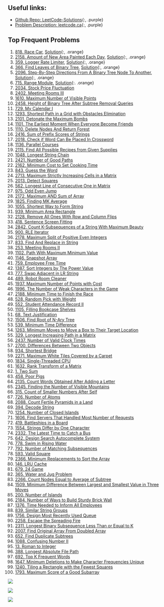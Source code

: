 <style>
a.orange {
    color: orange;
}
a.purple {
    color: magenta;
}
</style>


## Useful links:

- [Github Repo: LeetCode-Solutions](https://github.com/kamyu104/LeetCode-Solutions/tree/master){:, .purple}
- [Problem Description: leetcode.ca](https://leetcode.ca/search/){:, .purple}


## Top Frequent Problems
1. [818. Race Car](https://leetcode.com/problems/race-car/), [Solution](./818.%20Race%20Car.py){:, .orange}
2. [2158. Amount of New Area Painted Each Day](https://leetcode.ca/), [Solution](./2158.%20Amount%20of%20New%20Area%20Painted%20Each%20Day.py2021-10-27-2158-Amount-of-New-Area-Painted-Each-Day/){:, .orange}
3. [359. Logger Rate Limiter](https://leetcode.com/discuss/interview-question/340230/google-onsite-implement-logger/), [Solution](./359.%20Logger%20Rate%20Limiter.py){:, .orange}
4. [366. Find Leaves of Binary Tree](https://leetcode.com/problems/find-leaves-of-binary-tree/), [Solution](./366.%20Find%20Leaves%20of%20Binary%20Tree.py){:, .orange}
5. [2096. Step-By-Step Directions From A Binary Tree Node To Another](https://leetcode.com/problems/step-by-step-directions-from-a-binary-tree-node-to-another/), [Solution](./2096.%20Step-By-Step%20Directions%20From%20A%20Binary%20Tree%20Node%20To%20Another.py){:, .orange}
6. [715. Range Module](https://leetcode.com/problems/range-module/), [Solution](./715.%20Range%20Module.py){:. .orange}
7. [2034. Stock Price Fluctuation](https://leetcode.com/problems/stock-price-fluctuation/)
8. [2402. Meeting Rooms III](https://leetcode.com/problems/meeting-rooms-iii/)
9. [1610. Maximum Number of Visible Points](https://leetcode.com/problems/maximum-number-of-visible-points/)
10. [2458. Height of Binary Tree After Subtree Removal Queries](https://leetcode.com/problems/height-of-binary-tree-after-subtree-removal-queries/)
11. [729. My Calendar I](https://leetcode.com/problems/my-calendar-i/)
12. [1293. Shortest Path in a Grid with Obstacles Elimination](https://leetcode.com/problems/shortest-path-in-a-grid-with-obstacles-elimination/)
13. [2101. Detonate the Maximum Bombs](https://leetcode.com/problems/detonate-the-maximum-bombs/)
14. [1101. The Earliest Moment When Everyone Become Friends](https://leetcode.com/problems/the-earliest-moment-when-everyone-become-friends/)
15. [1110. Delete Nodes And Return Forest](https://leetcode.com/problems/delete-nodes-and-return-forest/)
16. [2416. Sum of Prefix Scores of Strings](https://leetcode.com/problems/sum-of-prefix-scores-of-strings/)
17. [2018. Check if Word Can Be Placed In Crossword](https://leetcode.com/problems/check-if-word-can-be-placed-in-crossword/)
18. [1136. Parallel Courses](https://leetcode.com/problems/parallel-courses/)
19. [2115. Find All Possible Recipes from Given Supplies](https://leetcode.com/problems/find-all-possible-recipes-from-given-supplies/)
20. [1048. Longest String Chain](https://leetcode.com/problems/longest-string-chain/)
21. [2421. Number of Good Paths](https://leetcode.com/problems/number-of-good-paths/)
22. [2162. Minimum Cost to Set Cooking Time](https://leetcode.com/problems/minimum-cost-to-set-cooking-time/)
23. [843. Guess the Word](https://leetcode.com/problems/guess-the-word/)
24. [2713. Maximum Strictly Increasing Cells in a Matrix](https://leetcode.com/problems/maximum-strictly-increasing-cells-in-a-matrix/)
25. [2013. Detect Squares](https://leetcode.com/problems/detect-squares/)
26. [562. Longest Line of Consecutive One in Matrix](https://leetcode.com/problems/longest-line-of-consecutive-one-in-matrix/)
27. [975. Odd Even Jump](https://leetcode.com/problems/odd-even-jump/)
28. [2172. Maximum AND Sum of Array](https://leetcode.com/problems/maximum-and-sum-of-array/)
29. [1825. Finding MK Average](https://leetcode.com/problems/finding-mk-average/)
30. [1055. Shortest Way to Form String](https://leetcode.com/problems/shortest-way-to-form-string/)
31. [939. Minimum Area Rectangle](https://leetcode.com/problems/minimum-area-rectangle/)
32. [2128. Remove All Ones With Row and Column Flips](https://leetcode.com/problems/remove-all-ones-with-row-and-column-flips/)
33. [418. Sentence Screen Fitting](https://leetcode.com/problems/sentence-screen-fitting/)
34. [2842. Count K-Subsequences of a String With Maximum Beauty](https://leetcode.com/problems/count-k-subsequences-of-a-string-with-maximum-beauty/)
35. [900. RLE Iterator](https://leetcode.com/problems/rle-iterator/)
36. [2178. Maximum Split of Positive Even Integers](https://leetcode.com/problems/maximum-split-of-positive-even-integers/)
37. [833. Find And Replace in String](https://leetcode.com/problems/find-and-replace-in-string/)
38. [253. Meeting Rooms II](https://leetcode.com/problems/meeting-rooms-ii/)
39. [1102. Path With Maximum Minimum Value](https://leetcode.com/problems/path-with-maximum-minimum-value/)
40. [1146. Snapshot Array](https://leetcode.com/problems/snapshot-array/)
41. [759. Employee Free Time](https://leetcode.com/problems/employee-free-time/)
42. [1387. Sort Integers by The Power Value](https://leetcode.com/problems/sort-integers-by-the-power-value/)
43. [777. Swap Adjacent in LR String](https://leetcode.com/problems/swap-adjacent-in-lr-string/)
44. [489. Robot Room Cleaner](https://leetcode.com/problems/robot-room-cleaner/)
45. [1937. Maximum Number of Points with Cost](https://leetcode.com/problems/maximum-number-of-points-with-cost/)
46. [1996. The Number of Weak Characters in the Game](https://leetcode.com/problems/the-number-of-weak-characters-in-the-game/)
47. [2188. Minimum Time to Finish the Race](https://leetcode.com/problems/minimum-time-to-finish-the-race/)
48. [528. Random Pick with Weight](https://leetcode.com/problems/random-pick-with-weight/)
49. [552. Student Attendance Record II](https://leetcode.com/problems/student-attendance-record-ii/)
50. [1105. Filling Bookcase Shelves](https://leetcode.com/problems/filling-bookcase-shelves/)
51. [68. Text Justification](https://leetcode.com/problems/text-justification/)
52. [1506. Find Root of N-Ary Tree](https://leetcode.com/problems/find-root-of-n-ary-tree/)
53. [539. Minimum Time Difference](https://leetcode.com/problems/minimum-time-difference/)
54. [1263. Minimum Moves to Move a Box to Their Target Location](https://leetcode.com/problems/minimum-moves-to-move-a-box-to-their-target-location/)
55. [329. Longest Increasing Path in a Matrix](https://leetcode.com/problems/longest-increasing-path-in-a-matrix/)
56. [2437. Number of Valid Clock Times](https://leetcode.com/problems/number-of-valid-clock-times/)
57. [2700. Differences Between Two Objects](https://leetcode.com/problems/differences-between-two-objects/)
58. [934. Shortest Bridge](https://leetcode.com/problems/shortest-bridge/)
59. [2271. Maximum White Tiles Covered by a Carpet](https://leetcode.com/problems/maximum-white-tiles-covered-by-a-carpet/)
60. [1834. Single-Threaded CPU](https://leetcode.com/problems/single-threaded-cpu/)
61. [1632. Rank Transform of a Matrix](https://leetcode.com/problems/rank-transform-of-a-matrix/)
62. [1. Two Sum](https://leetcode.com/problems/two-sum/)
63. [458. Poor Pigs](https://leetcode.com/problems/poor-pigs/)
64. [2135. Count Words Obtained After Adding a Letter](https://leetcode.com/problems/count-words-obtained-after-adding-a-letter/)
65. [2345. Finding the Number of Visible Mountains](https://leetcode.com/problems/finding-the-number-of-visible-mountains/)
66. [315. Count of Smaller Numbers After Self](https://leetcode.com/problems/count-of-smaller-numbers-after-self/)
67. [726. Number of Atoms](https://leetcode.com/problems/number-of-atoms/)
68. [2088. Count Fertile Pyramids in a Land](https://leetcode.com/problems/count-fertile-pyramids-in-a-land/)
69. [394. Decode String](https://leetcode.com/problems/decode-string/)
70. [1254. Number of Closed Islands](https://leetcode.com/problems/number-of-closed-islands/)
71. [1606. Find Servers That Handled Most Number of Requests](https://leetcode.com/problems/find-servers-that-handled-most-number-of-requests/)
72. [419. Battleships in a Board](https://leetcode.com/problems/battleships-in-a-board/)
73. [1554. Strings Differ by One Character](https://leetcode.com/problems/strings-differ-by-one-character/)
74. [2332. The Latest Time to Catch a Bus](https://leetcode.com/problems/the-latest-time-to-catch-a-bus/)
75. [642. Design Search Autocomplete System](https://leetcode.com/problems/design-search-autocomplete-system/)
76. [778. Swim in Rising Water](https://leetcode.com/problems/swim-in-rising-water/)
77. [792. Number of Matching Subsequences](https://leetcode.com/problems/number-of-matching-subsequences/)
78. [593. Valid Square](https://leetcode.com/problems/valid-square/)
79. [2366. Minimum Replacements to Sort the Array](https://leetcode.com/problems/minimum-replacements-to-sort-the-array/)
80. [146. LRU Cache](https://leetcode.com/problems/lru-cache/)
81. [679. 24 Game](https://leetcode.com/problems/24-game/)
82. [365. Water and Jug Problem](https://leetcode.com/problems/water-and-jug-problem/)
83. [2266. Count Nodes Equal to Average of Subtree](https://leetcode.com/problems/count-nodes-equal-to-average-of-subtree/)
84. [1509. Minimum Difference Between Largest and Smallest Value in Three Moves](https://leetcode.com/problems/minimum-difference-between-largest-and-smallest-value-in-three-moves/)
85. [200. Number of Islands](https://leetcode.com/problems/number-of-islands/)
86. [2184. Number of Ways to Build Sturdy Brick Wall](https://leetcode.com/problems/number-of-ways-to-build-sturdy-brick-wall/)
87. [1376. Time Needed to Inform All Employees](https://leetcode.com/problems/time-needed-to-inform-all-employees/)
88. [839. Similar String Groups](https://leetcode.com/problems/similar-string-groups/)
89. [1756. Design Most Recently Used Queue](https://leetcode.com/problems/design-most-recently-used-queue/)
90. [2258. Escape the Spreading Fire](https://leetcode.com/problems/escape-the-spreading-fire/)
91. [2311. Longest Binary Subsequence Less Than or Equal to K](https://leetcode.com/problems/longest-binary-subsequence-less-than-or-equal-to-k/)
92. [2007. Find Original Array From Doubled Array](https://leetcode.com/problems/find-original-array-from-doubled-array/)
93. [652. Find Duplicate Subtrees](https://leetcode.com/problems/find-duplicate-subtrees/)
94. [1088. Confusing Number II](https://leetcode.com/problems/confusing-number-ii/)
95. [13. Roman to Integer](https://leetcode.com/problems/roman-to-integer/)
96. [388. Longest Absolute File Path](https://leetcode.com/problems/longest-absolute-file-path/)
97. [692. Top K Frequent Words](https://leetcode.com/problems/top-k-frequent-words/)
98. [1647. Minimum Deletions to Make Character Frequencies Unique](https://leetcode.com/problems/minimum-deletions-to-make-character-frequencies-unique/)
99. [1240. Tiling a Rectangle with the Fewest Squares](https://leetcode.com/problems/tiling-a-rectangle-with-the-fewest-squares/)
100. [1793. Maximum Score of a Good Subarray](https://leetcode.com/problems/maximum-score-of-a-good-subarray/)


![](./frequent_problem1.png)

![](./frequent_problem2.png)

![](./frequent_problem3.png)